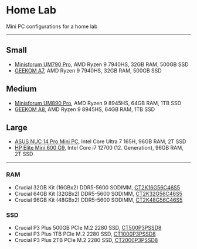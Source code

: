 # Home Lab
Mini PC configurations for a home lab

***

## Small
- [Minisforum UM790 Pro](https://store.minisforum.de/en/products/minisforum-um790-pro), AMD Ryzen 9 7940HS, 32GB RAM, 500GB SSD
- [GEEKOM A7](https://www.geekom.de/geekom-a7-mini-pc/), AMD Ryzen 9 7940HS, 32GB RAM, 500GB SSD

## Medium
- [Minisforum UM890 Pro](https://store.minisforum.de/en/products/minisforum-um890-pro-mini-pc), AMD Ryzen 9 8945HS, 64GB RAM, 1TB SSD
- [GEEKOM A8](https://www.geekom.de/geekom-a8-mini-pc/), AMD Ryzen 9 8945HS, 64GB RAM, 1TB SSD

## Large
- [ASUS NUC 14 Pro Mini PC](https://www.asus.com/displays-desktops/nucs/nuc-mini-pcs/asus-nuc-14-pro/techspec/), Intel Core Ultra 7 165H, 96GB RAM, 2T SSD
- [HP Elite Mini 600 G9](https://www.hp.com/de-de/shop/product.aspx?id=6b217ea&opt=abd&sel=dtp), Intel Core i7 12700 (12. Generation), 96GB RAM, 2T SSD

***

### RAM
- Crucial 32GB Kit (16GBx2) DDR5-5600 SODIMM, [CT2K16G56C46S5](https://www.crucial.de/memory/ddr5/ct2k16g56c46s5)
- Crucial 64GB Kit (32GBx2) DDR5-5600 SODIMM, [CT2K32G56C46S5](https://www.crucial.de/memory/ddr5/ct2k32g56c46s5)
- Crucial 96GB Kit (48GBx2) DDR5-5600 SODIMM, [CT2K48G56C46S5](https://www.crucial.de/memory/ddr5/ct2k48g56c46s5)

### SSD
- Crucial P3 Plus 500GB PCIe M.2 2280 SSD, [CT500P3PSSD8](https://www.crucial.de/ssd/p3-plus/CT500P3PSSD8.html)
- Crucial P3 Plus 1TB PCIe M.2 2280 SSD, [CT1000P3PSSD8](https://www.crucial.de/ssd/p3-plus/ct1000p3pssd8)
- Crucial P3 Plus 2TB PCIe M.2 2280 SSD, [CT2000P3PSSD8](https://www.crucial.de/ssd/p3-plus/ct2000p3pssd8)
